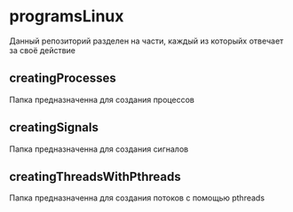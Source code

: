 # programsLinux

Данный репозиторий разделен на части, каждый из которыйх отвечает за своё действие

## creatingProcesses

Папка предназначенна для создания процессов

## creatingSignals

Папка предназначенна для создания сигналов

## creatingThreadsWithPthreads

Папка предназначенна для создания потоков с помощью pthreads
